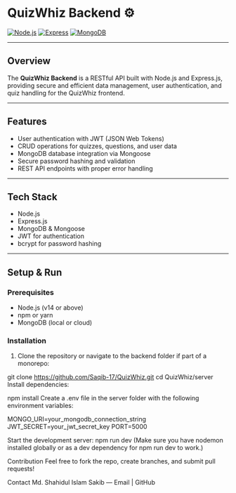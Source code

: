 # QuizWhiz Backend ⚙️

[![Node.js](https://img.shields.io/badge/Node.js-339933?style=flat&logo=node.js&logoColor=white)](https://nodejs.org/)
[![Express](https://img.shields.io/badge/Express.js-000000?style=flat&logo=express&logoColor=white)](https://expressjs.com/)
[![MongoDB](https://img.shields.io/badge/MongoDB-47A248?style=flat&logo=mongodb&logoColor=white)](https://mongodb.com)

---

## Overview

The **QuizWhiz Backend** is a RESTful API built with Node.js and Express.js, providing secure and efficient data management, user authentication, and quiz handling for the QuizWhiz frontend.

---

## Features

- User authentication with JWT (JSON Web Tokens)  
- CRUD operations for quizzes, questions, and user data  
- MongoDB database integration via Mongoose  
- Secure password hashing and validation  
- REST API endpoints with proper error handling

---

## Tech Stack

- Node.js  
- Express.js  
- MongoDB & Mongoose  
- JWT for authentication  
- bcrypt for password hashing  

---

## Setup & Run

### Prerequisites

- Node.js (v14 or above)  
- npm or yarn  
- MongoDB (local or cloud)

### Installation

1. Clone the repository or navigate to the backend folder if part of a monorepo:

git clone https://github.com/Saqib-17/QuizWhiz.git
cd QuizWhiz/server
Install dependencies:

npm install
Create a .env file in the server folder with the following environment variables:

MONGO_URI=your_mongodb_connection_string
JWT_SECRET=your_jwt_secret_key
PORT=5000

Start the development server:
npm run dev
(Make sure you have nodemon installed globally or as a dev dependency for npm run dev to work.)


Contribution
Feel free to fork the repo, create branches, and submit pull requests!

Contact
Md. Shahidul Islam Sakib — Email | GitHub
